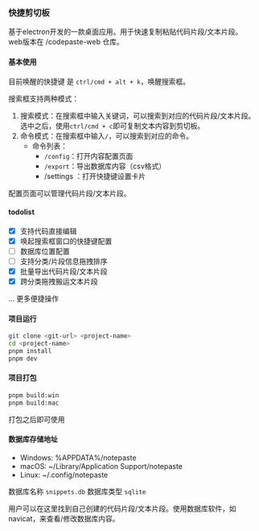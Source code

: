### 快捷剪切板
基于electron开发的一款桌面应用。用于快速复制粘贴代码片段/文本片段。  
web版本在 /codepaste-web 仓库。  

#### 基本使用 
目前唤醒的快捷键 是 `ctrl/cmd + alt + k`，唤醒搜索框。  

搜索框支持两种模式：  
1. 搜索模式：在搜索框中输入关键词，可以搜索到对应的代码片段/文本片段。选中之后，使用`ctrl/cmd + c`即可复制文本内容到剪切板。
2. 命令模式：在搜索框中输入`/`，可以搜索到对应的命令。  
   - 命令列表：
     - `/config`：打开内容配置页面
     - `/export`：导出数据库内容（csv格式）
     -  /settings ：打开快捷键设置卡片

配置页面可以管理代码片段/文本片段。  

#### todolist
- [x] 支持代码直接编辑
- [x] 唤起搜索框窗口的快捷键配置
- [ ] 数据库位置配置
- [ ] 支持分类/片段信息拖拽排序
- [x] 批量导出代码片段/文本片段  
- [x] 跨分类拖拽搬运文本片段

... 更多便捷操作

#### 项目运行
```bash
git clone <git-url> <project-name>
cd <project-name>
pnpm install
pnpm dev
```

#### 项目打包
```bash
pnpm build:win
pnpm build:mac
```
打包之后即可使用

#### 数据库存储地址
- Windows: %APPDATA%/notepaste
- macOS: ~/Library/Application Support/notepaste
- Linux: ~/.config/notepaste   

数据库名称 `snippets.db`  数据库类型 `sqlite`  

用户可以在这里找到自己创建的代码片段/文本片段。使用数据库软件，如navicat，来查看/修改数据库内容。
